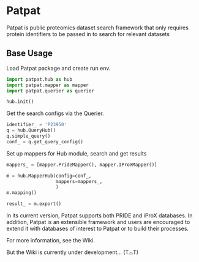 # Patpat

Patpat is public proteomics dataset search framework that
only requires protein identifiers to be passed in to search for relevant datasets

## Base Usage

Load Patpat package and create run env.

```Python
import patpat.hub as hub
import patpat.mapper as mapper
import patpat.querier as querier

hub.init()
```
Get the search configs via the Querier.
```python
identifier_ = 'P23950'
q = hub.QueryHub()
q.simple_query()
conf_ = q.get_query_config()
```
Set up mappers for Hub module, search and get results
```python
mappers_ = [mapper.PrideMapper(), mapper.IProXMapper()]

m = hub.MapperHub(config=conf_,
                  mappers=mappers_,
                  )
m.mapping()

result_ = m.export()
```
In its current version, Patpat supports both PRIDE and iProX databases. In addition, 
Patpat is an extensible framework and users are encouraged to extend it with databases of interest to Patpat or
to build their processes. 

For more information, see the Wiki. 

But the Wiki is currently under development... (T⌓T)





